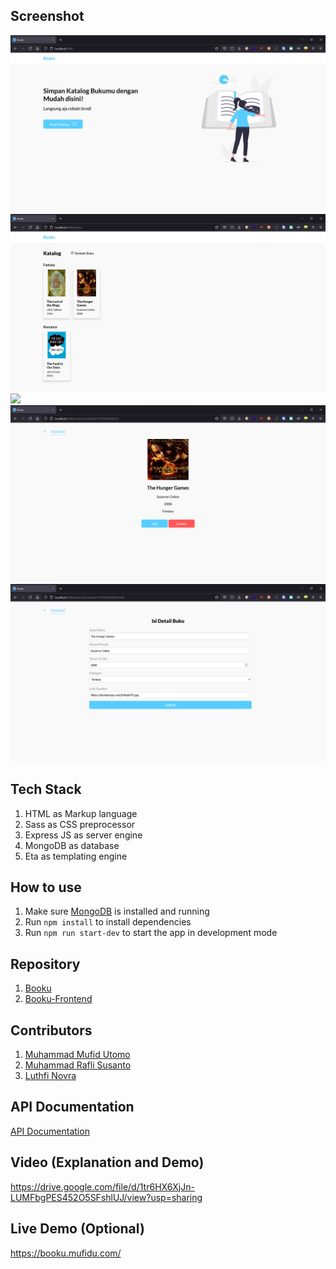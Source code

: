 ## Screenshot

![](screenshots/home.png)
![](screenshots/catalog.png)
![](screenshots/add.png)
![](screenshots/details.png)
![](screenshots/edit.png)

## Tech Stack

1. HTML as Markup language
2. Sass as CSS preprocessor
3. Express JS as server engine
4. MongoDB as database
5. Eta as templating engine

## How to use

1. Make sure [MongoDB](https://www.mongodb.com/) is installed and running
2. Run `npm install` to install dependencies
3. Run `npm run start-dev` to start the app in development mode

## Repository

1. [Booku](https://github.com/mufidu/booku)
2. [Booku-Frontend](https://github.com/raflisusanto/Booku-Frontend)

## Contributors

1. [Muhammad Mufid Utomo](https://github.com/mufidu)
2. [Muhammad Rafli Susanto](https://github.com/raflisusanto)
3. [Luthfi Novra](https://github.com/luthfinovra)

## API Documentation

[API Documentation](https://documenter.getpostman.com/view/20639724/UyrAEwXR)

## Video (Explanation and Demo)
https://drive.google.com/file/d/1tr6HX6XjJn-LUMFbgPES452O5SFshlUJ/view?usp=sharing

## Live Demo (Optional)

https://booku.mufidu.com/
